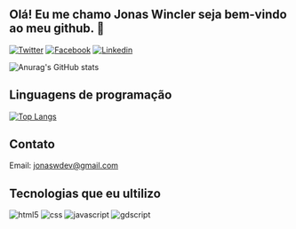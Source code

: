 ## Olá! Eu me chamo Jonas Wincler seja bem-vindo ao meu github. 👋

[![Twitter](https://img.shields.io/badge/Twitter-1DA1F2?style=for-the-badge&logo=twitter&logoColor=white)](https://twitter.com/Jonas_Gabriel77)
[![Facebook](https://img.shields.io/badge/Facebook-1877F2?style=for-the-badge&logo=facebook&logoColor=white)](https://www.facebook.com/profile.php?id=100055177132622)
[![Linkedin](https://img.shields.io/badge/LinkedIn-0077B5?style=for-the-badge&logo=linkedin&logoColor=white)](https://www.linkedin.com/in/jonas-wincler-27998a255/)

![Anurag's GitHub stats](https://github-readme-stats.vercel.app/api?username=JonasWGDev&show_icons=true&theme=dracula)

## Linguagens de programação
[![Top Langs](https://github-readme-stats.vercel.app/api/top-langs/?username=JonasWGDev&langs_count=8)](https://github.com/anuraghazra/github-readme-stats)

## Contato
Email: jonaswdev@gmail.com

## Tecnologias que eu ultilizo
<div>
  <img alt="html5" src="https://img.shields.io/badge/HTML5-E34F26?style=for-the-badge&logo=html5&logoColor=white">
  <img alt="css" src="https://img.shields.io/badge/CSS3-1572B6?style=for-the-badge&logo=css3&logoColor=white">
  <img alt="javascript" src="https://img.shields.io/badge/JavaScript-F7DF1E?style=for-the-">
  <img alt="gdscript" src="https://img.shields.io/badge/HTML-239120?style=for-the-badge&logo=html5&logoColor=white">
<div/>
